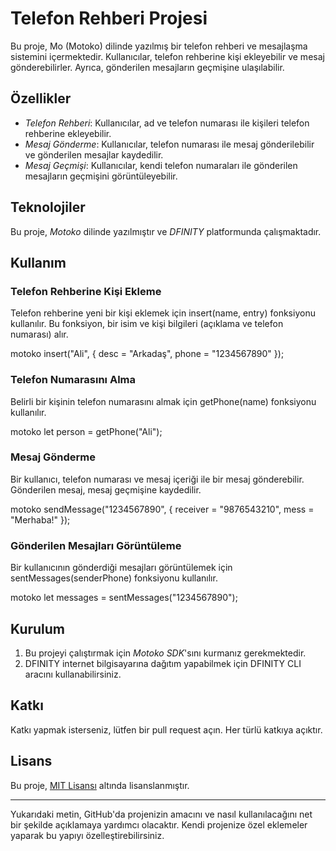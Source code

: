 # Telefon Rehberi Projesi

Bu proje, Mo (Motoko) dilinde yazılmış bir telefon rehberi ve mesajlaşma sistemini içermektedir. Kullanıcılar, telefon rehberine kişi ekleyebilir ve mesaj gönderebilirler. Ayrıca, gönderilen mesajların geçmişine ulaşılabilir.

## Özellikler

- *Telefon Rehberi*: Kullanıcılar, ad ve telefon numarası ile kişileri telefon rehberine ekleyebilir.
- *Mesaj Gönderme*: Kullanıcılar, telefon numarası ile mesaj gönderilebilir ve gönderilen mesajlar kaydedilir.
- *Mesaj Geçmişi*: Kullanıcılar, kendi telefon numaraları ile gönderilen mesajların geçmişini görüntüleyebilir.

## Teknolojiler

Bu proje, *Motoko* dilinde yazılmıştır ve *DFINITY* platformunda çalışmaktadır.

## Kullanım

### Telefon Rehberine Kişi Ekleme
Telefon rehberine yeni bir kişi eklemek için insert(name, entry) fonksiyonu kullanılır. Bu fonksiyon, bir isim ve kişi bilgileri (açıklama ve telefon numarası) alır.

motoko
insert("Ali", { desc = "Arkadaş", phone = "1234567890" });


### Telefon Numarasını Alma
Belirli bir kişinin telefon numarasını almak için getPhone(name) fonksiyonu kullanılır.

motoko
let person = getPhone("Ali");


### Mesaj Gönderme
Bir kullanıcı, telefon numarası ve mesaj içeriği ile bir mesaj gönderebilir. Gönderilen mesaj, mesaj geçmişine kaydedilir.

motoko
sendMessage("1234567890", { receiver = "9876543210", mess = "Merhaba!" });


### Gönderilen Mesajları Görüntüleme
Bir kullanıcının gönderdiği mesajları görüntülemek için sentMessages(senderPhone) fonksiyonu kullanılır.

motoko
let messages = sentMessages("1234567890");


## Kurulum

1. Bu projeyi çalıştırmak için *Motoko SDK*'sını kurmanız gerekmektedir.
2. DFINITY internet bilgisayarına dağıtım yapabilmek için DFINITY CLI aracını kullanabilirsiniz.

## Katkı

Katkı yapmak isterseniz, lütfen bir pull request açın. Her türlü katkıya açıktır.

## Lisans

Bu proje, [MIT Lisansı](LICENSE) altında lisanslanmıştır.

---

Yukarıdaki metin, GitHub'da projenizin amacını ve nasıl kullanılacağını net bir şekilde açıklamaya yardımcı olacaktır. Kendi projenize özel eklemeler yaparak bu yapıyı özelleştirebilirsiniz.
